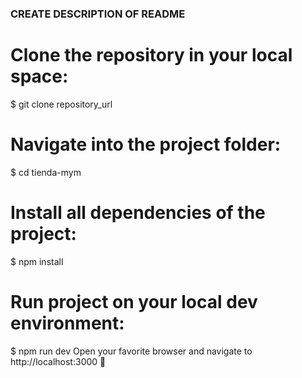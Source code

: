 
### CREATE DESCRIPTION OF README

# Clone the repository in your local space:
$ git clone repository_url

# Navigate into the project folder:
$ cd tienda-mym

# Install all dependencies of the project:
$ npm install

# Run project on your local dev environment:
$ npm run dev
Open your favorite browser and navigate to http://localhost:3000 :tada:

